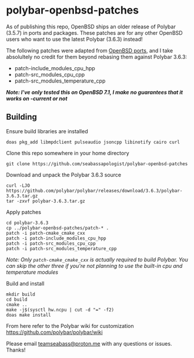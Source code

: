 # polybar-openbsd-patches

As of publishing this repo, OpenBSD ships an older release of Polybar (3.5.7) in ports and packages. These patches are for any other OpenBSD users who want to use the latest Polybar (3.6.3) instead!

The following patches were adapted from [OpenBSD ports](https://cvsweb.openbsd.org/cgi-bin/cvsweb/ports/x11/polybar/patches/), and I take absolultely no credit for them beyond rebasing them against Polybar 3.6.3:
* patch-include_modules_cpu_hpp
* patch-src_modules_cpu_cpp
* patch-src_modules_temperature_cpp

___Note: I've only tested this on OpenBSD 7.1, I make no guarantees that it works on -current or not___

## Building

Ensure build libraries are installed

```
doas pkg_add libmpdclient pulseaudio jsoncpp libinotify cairo curl
```

Clone this repo somewhere in your home directory

```
git clone https://github.com/seabassapologist/polybar-openbsd-patches
```

Download and unpack the Polybar 3.6.3 source

```
curl -LJO https://github.com/polybar/polybar/releases/download/3.6.3/polybar-3.6.3.tar.gz
tar -zxvf polybar-3.6.3.tar.gz
```

Apply patches

```
cd polybar-3.6.3
cp ../polybar-openbsd-patches/patch-* .
patch -i patch-cmake_cmake_cxx
patch -i patch-include_modules_cpu_hpp
patch -i patch-src_modules_cpu_cpp
patch -i patch-src_modules_temperature_cpp
```
_Note: Only `patch-cmake_cmake_cxx` is actually required to build Polybar. You can skip the other three if you're not planning to use the built-in cpu and temperature modules_

Build and install

```
mkdir build
cd build
cmake ..
make -j$(sysctl hw.ncpu | cut -d "=" -f2)
doas make install
```

From here refer to the Polybar wiki for customization https://github.com/polybar/polybar/wiki

Please email teamseabass@proton.me with any questions or issues. Thanks!
